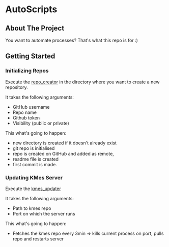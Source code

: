# AutoScripts

## About The Project

You want to automate processes? That's what this repo is for :)

## Getting Started

### Initializing Repos
Execute the [repo_creator](RepoCreator/repo_creator.sh) in the directory where you want to create a new repository. 

It takes the following arguments:
- GitHub username
- Repo name
- Github token
- Visibility (public or private)

This what's going to happen:

- new directory is created if it doesn't already exist
- git repo is initialised
- repo is created on GitHub and added as remote,
- readme file is created 
- first commit is made.

### Updating KMes Server
Execute the [kmes_updater](KMesUpdater/kmes_updater.py)

It takes the following arguments:
- Path to kmes repo
- Port on which the server runs

This what's going to happen:
- Fetches the kmes repo every 3min => kills current process on port, pulls repo and restarts server 
